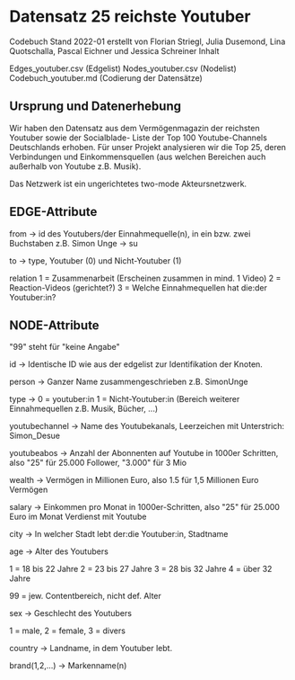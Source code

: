 # Datensatz 25 reichste Youtuber

Codebuch Stand 2022-01 erstellt von Florian Striegl, Julia Dusemond, Lina Quotschalla, Pascal Eichner und Jessica Schreiner
Inhalt

Edges_youtuber.csv (Edgelist)
Nodes_youtuber.csv (Nodelist)
Codebuch_youtuber.md (Codierung der Datensätze)

## Ursprung und Datenerhebung

Wir haben den Datensatz aus dem Vermögenmagazin der reichsten Youtuber sowie der Socialblade- Liste der Top 100 Youtube-Channels Deutschlands erhoben. Für unser Projekt analysieren wir die Top 25, deren Verbindungen und Einkommensquellen (aus welchen Bereichen auch außerhalb von Youtube z.B. Musik).

Das Netzwerk ist ein ungerichtetes two-mode Akteursnetzwerk.

## EDGE-Attribute

from ->  id des Youtubers/der Einnahmequelle(n), in ein bzw. zwei Buchstaben z.B. Simon Unge -> su

to -> type, Youtuber (0) und Nicht-Youtuber (1)

relation 1 = Zusammenarbeit (Erscheinen zusammen in mind. 1 Video) 2 = Reaction-Videos (gerichtet?) 3 = Welche Einnahmequellen hat die:der Youtuber:in? 

## NODE-Attribute

"99" steht für "keine Angabe"

id -> Identische ID wie aus der edgelist zur Identifikation der Knoten.

person -> Ganzer Name zusammengeschrieben z.B. SimonUnge 

type -> 0 = youtuber:in 1 = Nicht-Youtuber:in (Bereich weiterer Einnahmequellen z.B. Musik, Bücher, ...)

youtubechannel -> Name des Youtubekanals, Leerzeichen mit Unterstrich: Simon_Desue

youtubeabos -> Anzahl der Abonnenten auf Youtube in 1000er Schritten, also "25" für 25.000 Follower, "3.000" für 3 Mio

wealth -> Vermögen in Millionen Euro, also 1.5 für 1,5 Millionen Euro Vermögen

salary -> Einkommen pro Monat in 1000er-Schritten, also "25" für 25.000 Euro im Monat Verdienst mit Youtube

city -> In welcher Stadt lebt der:die Youtuber:in, Stadtname

age -> Alter des Youtubers

1 = 18 bis 22 Jahre 2 = 23 bis 27 Jahre 3 = 28 bis 32 Jahre 4 = über 32 Jahre

99 = jew. Contentbereich, nicht def. Alter

sex -> Geschlecht des Youtubers

1 = male, 2 = female, 3 = divers

country -> Landname, in dem Youtuber lebt.

brand(1,2,...) -> Markenname(n)


